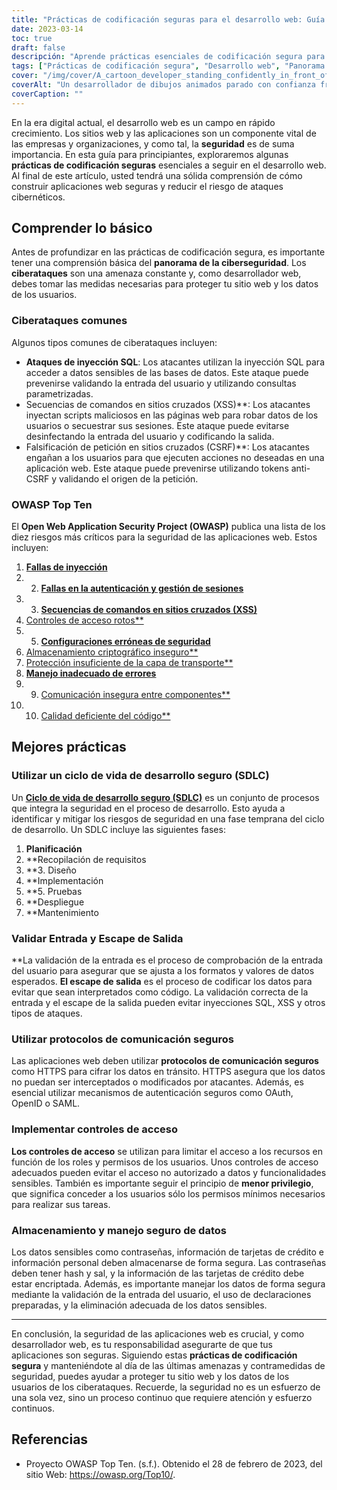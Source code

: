 ```yaml
---
title: "Prácticas de codificación seguras para el desarrollo web: Guía para principiantes"
date: 2023-03-14
toc: true
draft: false
descripción: "Aprende prácticas esenciales de codificación segura para el desarrollo web con el fin de crear aplicaciones web seguras y reducir el riesgo de ciberataques."
tags: ["Prácticas de codificación segura", "Desarrollo web", "Panorama de la ciberseguridad", "OWASP Top Ten", "Ataques de inyección SQL", "XSS", "CSRF", "Ciclo de vida de desarrollo seguro", "Validación de entrada", "Escapado de salida", "Protocolos de comunicación seguros", "Controles de acceso", "Almacenamiento y tratamiento de datos", "Mínimos privilegios", "Cifrado de contraseñas", "Cifrado de datos", "Declaraciones preparadas", "Datos sensibles", "Ciberataques", "Seguridad web"].
cover: "/img/cover/A_cartoon_developer_standing_confidently_in_front_of_a_shield.png"
coverAlt: "Un desarrollador de dibujos animados parado con confianza frente a un escudo con el símbolo de un candado mientras sostiene un ordenador portátil".
coverCaption: ""
---
```


En la era digital actual, el desarrollo web es un campo en rápido crecimiento. Los sitios web y las aplicaciones son un componente vital de las empresas y organizaciones, y como tal, la **seguridad** es de suma importancia. En esta guía para principiantes, exploraremos algunas **prácticas de codificación seguras** esenciales a seguir en el desarrollo web. Al final de este artículo, usted tendrá una sólida comprensión de cómo construir aplicaciones web seguras y reducir el riesgo de ataques cibernéticos.

## Comprender lo básico

Antes de profundizar en las prácticas de codificación segura, es importante tener una comprensión básica del **panorama de la ciberseguridad**. Los **ciberataques** son una amenaza constante y, como desarrollador web, debes tomar las medidas necesarias para proteger tu sitio web y los datos de los usuarios.

### Ciberataques comunes

Algunos tipos comunes de ciberataques incluyen:

- **Ataques de inyección SQL**: Los atacantes utilizan la inyección SQL para acceder a datos sensibles de las bases de datos. Este ataque puede prevenirse validando la entrada del usuario y utilizando consultas parametrizadas.
- Secuencias de comandos en sitios cruzados (XSS)**: Los atacantes inyectan scripts maliciosos en las páginas web para robar datos de los usuarios o secuestrar sus sesiones. Este ataque puede evitarse desinfectando la entrada del usuario y codificando la salida.
- Falsificación de petición en sitios cruzados (CSRF)**: Los atacantes engañan a los usuarios para que ejecuten acciones no deseadas en una aplicación web. Este ataque puede prevenirse utilizando tokens anti-CSRF y validando el origen de la petición.

### OWASP Top Ten

El **Open Web Application Security Project (OWASP)** publica una lista de los diez riesgos más críticos para la seguridad de las aplicaciones web. Estos incluyen:

1. [**Fallas de inyección**](https://owasp.org/www-community/Injection_Flaws)
2. 2. [**Fallas en la autenticación y gestión de sesiones**](https://owasp.org/www-project-top-ten/2017/A2_2017-Broken_Authentication.html)
3. 3. [**Secuencias de comandos en sitios cruzados (XSS)**](https://owasp.org/www-project-top-ten/2017/A7_2017-Cross-Site_Scripting_(XSS).html)
4. [Controles de acceso rotos**](https://owasp.org/www-project-top-ten/2017/A5_2017-Broken_Access_Control.html)
5. 5. [**Configuraciones erróneas de seguridad**](https://owasp.org/www-project-top-ten/2017/A6_2017-Security_Misconfiguration.html)
6. [Almacenamiento criptográfico inseguro**](https://owasp.deteact.com/cheat/cheatsheets/Cryptographic_Storage_Cheat_Sheet.html)
7. [Protección insuficiente de la capa de transporte**](https://owasp.org/www-project-mobile-top-10/2014-risks/m3-insufficient-transport-layer-protection)
8. [**Manejo inadecuado de errores**](https://owasp.org/www-community/Improper_Error_Handling)
9. 9. [Comunicación insegura entre componentes**](https://owasp.org/www-project-mobile-top-10/2016-risks/m3-insecure-communication)
10. 10. [Calidad deficiente del código**](https://owasp.org/www-project-mobile-top-10/2016-risks/m7-client-code-quality)

## Mejores prácticas

### Utilizar un ciclo de vida de desarrollo seguro (SDLC)

Un [**Ciclo de vida de desarrollo seguro (SDLC)**](https://en.wikipedia.org/wiki/Systems_development_life_cycle) es un conjunto de procesos que integra la seguridad en el proceso de desarrollo. Esto ayuda a identificar y mitigar los riesgos de seguridad en una fase temprana del ciclo de desarrollo. Un SDLC incluye las siguientes fases:

1. **Planificación**
2. **Recopilación de requisitos
3. **3. Diseño
4. **Implementación
5. **5. Pruebas
6. **Despliegue
7. **Mantenimiento

### Validar Entrada y Escape de Salida

**La validación de la entrada es el proceso de comprobación de la entrada del usuario para asegurar que se ajusta a los formatos y valores de datos esperados. **El escape de salida** es el proceso de codificar los datos para evitar que sean interpretados como código. La validación correcta de la entrada y el escape de la salida pueden evitar inyecciones SQL, XSS y otros tipos de ataques.

### Utilizar protocolos de comunicación seguros

Las aplicaciones web deben utilizar **protocolos de comunicación seguros** como HTTPS para cifrar los datos en tránsito. HTTPS asegura que los datos no puedan ser interceptados o modificados por atacantes. Además, es esencial utilizar mecanismos de autenticación seguros como OAuth, OpenID o SAML.

### Implementar controles de acceso

**Los controles de acceso** se utilizan para limitar el acceso a los recursos en función de los roles y permisos de los usuarios. Unos controles de acceso adecuados pueden evitar el acceso no autorizado a datos y funcionalidades sensibles. También es importante seguir el principio de **menor privilegio**, que significa conceder a los usuarios sólo los permisos mínimos necesarios para realizar sus tareas.

### Almacenamiento y manejo seguro de datos

Los datos sensibles como contraseñas, información de tarjetas de crédito e información personal deben almacenarse de forma segura. Las contraseñas deben tener hash y sal, y la información de las tarjetas de crédito debe estar encriptada. Además, es importante manejar los datos de forma segura mediante la validación de la entrada del usuario, el uso de declaraciones preparadas, y la eliminación adecuada de los datos sensibles.

______

En conclusión, la seguridad de las aplicaciones web es crucial, y como desarrollador web, es tu responsabilidad asegurarte de que tus aplicaciones son seguras. Siguiendo estas **prácticas de codificación segura** y manteniéndote al día de las últimas amenazas y contramedidas de seguridad, puedes ayudar a proteger tu sitio web y los datos de los usuarios de los ciberataques. Recuerde, la seguridad no es un esfuerzo de una sola vez, sino un proceso continuo que requiere atención y esfuerzo continuos.

## Referencias

- Proyecto OWASP Top Ten. (s.f.). Obtenido el 28 de febrero de 2023, del sitio Web: https://owasp.org/Top10/.